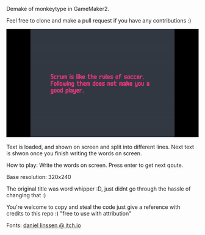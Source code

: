 Demake of monkeytype in GameMaker2. 

Feel free to clone and make a pull request if you have any contributions :)   


![](documentation/monkeyhype_gm2_showcase.gif)


Text is loaded, and shown on screen and split into different lines.
Next text is shwon once you finish writing the words on screen.

How to play:
Write the words on screen.
Press enter to get next qoute.

Base resolution:
320x240

The original title was word whipper :D, just didnt go through the hassle of changing that :) 

You're welcome to copy and steal the code just give a reference with credits to this repo :)  "free to use with attribution"

Fonts:
[daniel linssen @ itch.io](https://managore.itch.io/m6x11)
